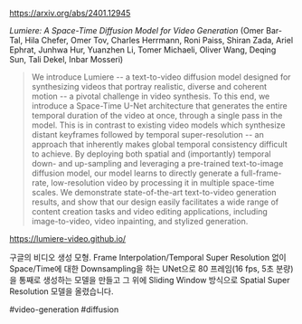 https://arxiv.org/abs/2401.12945

*Lumiere: A Space-Time Diffusion Model for Video Generation* (Omer Bar-Tal, Hila Chefer, Omer Tov, Charles Herrmann, Roni Paiss, Shiran Zada, Ariel Ephrat, Junhwa Hur, Yuanzhen Li, Tomer Michaeli, Oliver Wang, Deqing Sun, Tali Dekel, Inbar Mosseri)

> We introduce Lumiere -- a text-to-video diffusion model designed for synthesizing videos that portray realistic, diverse and coherent motion -- a pivotal challenge in video synthesis. To this end, we introduce a Space-Time U-Net architecture that generates the entire temporal duration of the video at once, through a single pass in the model. This is in contrast to existing video models which synthesize distant keyframes followed by temporal super-resolution -- an approach that inherently makes global temporal consistency difficult to achieve. By deploying both spatial and (importantly) temporal down- and up-sampling and leveraging a pre-trained text-to-image diffusion model, our model learns to directly generate a full-frame-rate, low-resolution video by processing it in multiple space-time scales. We demonstrate state-of-the-art text-to-video generation results, and show that our design easily facilitates a wide range of content creation tasks and video editing applications, including image-to-video, video inpainting, and stylized generation.

https://lumiere-video.github.io/

구글의 비디오 생성 모형. Frame Interpolation/Temporal Super Resolution 없이 Space/Time에 대한 Downsampling을 하는 UNet으로 80 프레임(16 fps, 5초 분량)을 통째로 생성하는 모델을 만들고 그 위에 Sliding Window 방식으로 Spatial Super Resolution 모델을 올렸습니다.

#video-generation #diffusion 